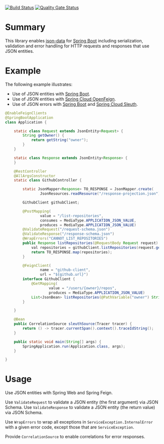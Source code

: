 [![Build Status](https://travis-ci.org/hrytsenko/json-data-spring-boot.svg?branch=master)](https://travis-ci.org/hrytsenko/json-data-spring-boot)
[![Quality Gate Status](https://sonarcloud.io/api/project_badges/measure?project=hrytsenko_json-data-spring-boot&metric=alert_status)](https://sonarcloud.io/dashboard?id=hrytsenko_json-data-spring-boot)

# Summary

This library enables [json-data] for [Spring Boot] including serialization, validation and error handling for HTTP requests and responses that use JSON entities.

# Example

The following example illustrates:
* Use of JSON entities with [Spring Boot].
* Use of JSON entities with [Spring Cloud OpenFeign].
* Use of JSON errors with [Spring Boot] and [Spring Cloud Sleuth].

```java
@EnableFeignClients
@SpringBootApplication
class Application {

    static class Request extends JsonEntity<Request> {
        String getOwner() {
            return getString("owner");
        }
    }

    static class Response extends JsonEntity<Response> {
    }

    @RestController
    @AllArgsConstructor
    static class GithubController {

        static JsonMapper<Response> TO_RESPONSE = JsonMapper.create(
                JsonResources.readResource("/response-projection.json"), Response::new);

        GithubClient githubClient;

        @PostMapping(
                value = "/list-repositories",
                consumes = MediaType.APPLICATION_JSON_VALUE,
                produces = MediaType.APPLICATION_JSON_VALUE)
        @ValidateRequest("/request-schema.json")
        @ValidateResponse("/response-schema.json")
        @WrapErrors("CANNOT_LIST_REPOSITORIES")
        public Response listRepositories(@RequestBody Request request) {
            val repositories = githubClient.listRepositories(request.getOwner());
            return TO_RESPONSE.map(repositories);
        }

        @FeignClient(
                name = "github-client",
                url = "${github.url}")
        interface GithubClient {
            @GetMapping(
                    value = "/users/{owner}/repos",
                    produces = MediaType.APPLICATION_JSON_VALUE)
            List<JsonBean> listRepositories(@PathVariable("owner") String owner);
        }

    }

    @Bean
    public CorrelationSource sleuthSource(Tracer tracer) {
        return () -> tracer.currentSpan().context().traceIdString();
    }

    public static void main(String[] args) {
        SpringApplication.run(Application.class, args);
    }

}
```

# Usage

Use JSON entities with Spring Web and Spring Feign.

Use `ValidateRequest` to validate a JSON entity (the first argument) via JSON Schema. Use `ValidateResponse` to validate a JSON entity (the return value) via JSON Schema.

Use `WrapErrors` to wrap all exceptions in `ServiceException.InternalError` with a given error code, except those that are `ServiceException`.

Provide `CorrelationSource` to enable correlations for error responses.

[json-data]: https://github.com/hrytsenko/json-data 
[Spring Boot]: https://spring.io/projects/spring-boot
[Spring Cloud OpenFeign]: https://spring.io/projects/spring-cloud-openfeign
[Spring Cloud Sleuth]: https://spring.io/projects/spring-cloud-sleuth
